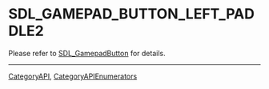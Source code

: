 # SDL_GAMEPAD_BUTTON_LEFT_PADDLE2

Please refer to [SDL_GamepadButton](SDL_GamepadButton) for details.

----
[CategoryAPI](CategoryAPI), [CategoryAPIEnumerators](CategoryAPIEnumerators)

